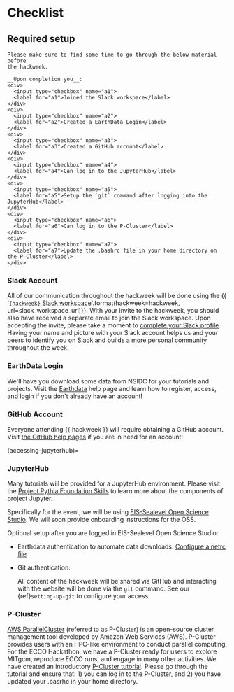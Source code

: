 # Checklist
## Required setup

```{attention}
Please make sure to find some time to go through the below material before
the hackweek.

__Upon completion you__:
<div>
  <input type="checkbox" name="a1">
  <label for="a1">Joined the Slack workspace</label>
</div>
<div>
  <input type="checkbox" name="a2">
  <label for="a2">Created a EarthData Login</label>
</div>
<div>
  <input type="checkbox" name="a3">
  <label for="a3">Created a GitHub account</label>
</div>
<div>
  <input type="checkbox" name="a4">
  <label for="a4">Can log in to the JupyterHub</label>
</div>
<div>
  <input type="checkbox" name="a5">
  <label for="a5">Setup the `git` command after logging into the JupyterHub</label>
</div>
<div>
  <input type="checkbox" name="a6">
  <label for="a6">Can log in to the P-Cluster</label>
</div>
<div>
  <input type="checkbox" name="a7">
  <label for="a7">Update the .bashrc file in your home directory on the P-Cluster</label>
</div>
```

### Slack Account

All of our communication throughout the hackweek will be done using the
{{ '[`{hackweek}` Slack workspace]({url})'.format(hackweek=hackweek, url=slack_workspace_url)}}.
With your invite to the hackweek, you should also have received a separate
email to join the Slack workspace. Upon accepting the invite, please take a moment to
[complete your Slack profile](https://slack.com/help/articles/204092246-Edit-your-profile).
Having your name and picture with your Slack account helps us and your peers
to identify you on Slack and builds a more personal community throughout
the week.

### EarthData Login

We'll have you download some data from NSIDC for your tutorials and projects.
Visit the [Earthdata](https://www.earthdata.nasa.gov/eosdis/science-system-description/eosdis-components/earthdata-login)
help page and learn how to register, access, and login if you don't already have
an account!

### GitHub Account

Everyone attending {{ hackweek }} will require obtaining a GitHub account.
Visit [the GitHub help pages](https://docs.github.com/en/get-started/start-your-journey/creating-an-account-on-github)
if you are in need for an account!

(accessing-jupyterhub)=
### JupyterHub

Many tutorials will be provided for a JupyterHub environment. Please visit the
[Project Pythia Foundation Skills](https://foundations.projectpythia.org/foundations/getting-started-jupyter.html)
to learn more about the components of project Jupyter.

Specifically for the event, we will be using [EIS-Sealevel Open Science Studio](https://book.cryointhecloud.com/intro.html).
We will soon provide onboarding instructions for the OSS.

Optional setup after you are logged in EIS-Sealevel Open Science Studio: 
* Earthdata authentication to automate data downloads:
  [Configure a netrc file](https://wiki.earthdata.nasa.gov/display/EL/How+To+Access+Data+With+cURL+And+Wget)
* Git authentication:

  All content of the hackweek will be shared via GitHub and interacting with the
  website will be done via the `git` command. See our {ref}`setting-up-git`
  to configure your access.

### P-Cluster
[AWS ParallelCluster](https://docs.aws.amazon.com/parallelcluster/latest/ug/what-is-aws-parallelcluster.html) (referred to as P-Cluster) is an open-source cluster management tool developed by Amazon Web Services (AWS). P-Cluster provides users with an HPC-like environment to conduct parallel computing. For the ECCO Hackathon, we have a P-Cluster ready for users to explore MITgcm, reproduce ECCO runs, and engage in many other activities. We have created an introductory [P-Cluster tutorial](pcluster-login.ipynb). Please go through the tutorial and ensure that: 1) you can log in to the P-Cluster, and 2) you have updated your .basrhc in your home directory. 
